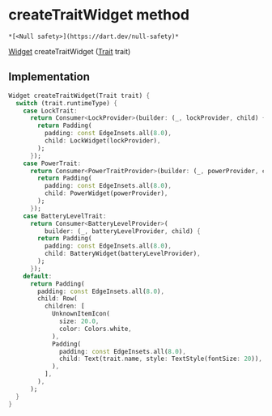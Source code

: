 


# createTraitWidget method




    *[<Null safety>](https://dart.dev/null-safety)*




[Widget](https://api.flutter.dev/flutter/widgets/Widget-class.html) createTraitWidget
([Trait](https://yonomi.co/yonomi-sdk/Trait-class.html) trait)








## Implementation

```dart
Widget createTraitWidget(Trait trait) {
  switch (trait.runtimeType) {
    case LockTrait:
      return Consumer<LockProvider>(builder: (_, lockProvider, child) {
        return Padding(
          padding: const EdgeInsets.all(8.0),
          child: LockWidget(lockProvider),
        );
      });
    case PowerTrait:
      return Consumer<PowerTraitProvider>(builder: (_, powerProvider, child) {
        return Padding(
          padding: const EdgeInsets.all(8.0),
          child: PowerWidget(powerProvider),
        );
      });
    case BatteryLevelTrait:
      return Consumer<BatteryLevelProvider>(
          builder: (_, batteryLevelProvider, child) {
        return Padding(
          padding: const EdgeInsets.all(8.0),
          child: BatteryWidget(batteryLevelProvider),
        );
      });
    default:
      return Padding(
        padding: const EdgeInsets.all(8.0),
        child: Row(
          children: [
            UnknownItemIcon(
              size: 20.0,
              color: Colors.white,
            ),
            Padding(
              padding: const EdgeInsets.all(8.0),
              child: Text(trait.name, style: TextStyle(fontSize: 20)),
            ),
          ],
        ),
      );
  }
}
```







